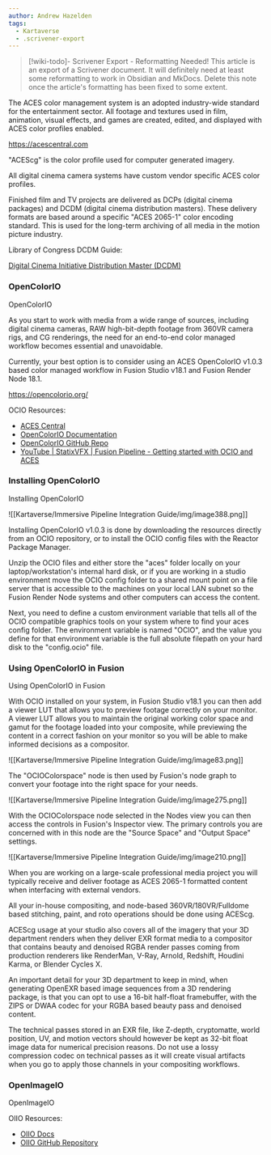 ```yaml
---
author: Andrew Hazelden
tags:
  - Kartaverse
  - .scrivener-export
---
```




> [!wiki-todo]- Scrivener Export - Reformatting Needed!
> This article is an export of a Scrivener document. It will definitely need at least some reformatting to work in Obsidian and MkDocs. Delete this note once the article's formatting  has been fixed to some extent.

The ACES color management system is an adopted industry-wide standard for the entertainment sector. All footage and textures used in film, animation, visual effects, and games are created, edited, and displayed with ACES color profiles enabled.

<https://acescentral.com>

"ACEScg" is the color profile used for computer generated imagery.

All digital cinema camera systems have custom vendor specific ACES color profiles.

Finished film and TV projects are delivered as DCPs (digital cinema packages) and DCDM (digital cinema distribution masters). These delivery formats are based around a specific "ACES 2065-1" color encoding standard. This is used for the long-term archiving of all media in the motion picture industry.

Library of Congress DCDM Guide:

[Digital Cinema Initiative Distribution Master (DCDM)](https://www.loc.gov/preservation/digital/formats/fdd/fdd000177.shtml)

### OpenColorIO

OpenColorIO

As you start to work with media from a wide range of sources, including digital cinema cameras, RAW high-bit-depth footage from 360VR camera rigs, and CG renderings, the need for an end-to-end color managed workflow becomes essential and unavoidable.

Currently, your best option is to consider using an ACES OpenColorIO v1.0.3 based color managed workflow in Fusion Studio v18.1 and Fusion Render Node 18.1.

<https://opencolorio.org/>

OCIO Resources:

-   [ACES Central](https://community.acescentral.com/)
-   [OpenColorIO Documentation](https://opencolorio.readthedocs.io/en/latest/)
-   [OpenColorIO GitHub Repo](https://github.com/AcademySoftwareFoundation/OpenColorIO)
-   [YouTube \| StatixVFX \| Fusion Pipeline - Getting started with OCIO and ACES](https://www.youtube.com/watch?v=Sfer5VZKe1U)

### Installing OpenColorIO

Installing OpenColorIO

![[Kartaverse/Immersive Pipeline Integration Guide/img/image388.png]]

Installing OpenColorIO v1.0.3 is done by downloading the resources directly from an OCIO repository, or to install the OCIO config files with the Reactor Package Manager.

Unzip the OCIO files and either store the "aces" folder locally on your laptop/workstation's internal hard disk, or if you are working in a studio environment move the OCIO config folder to a shared mount point on a file server that is accessible to the machines on your local LAN subnet so the Fusion Render Node systems and other computers can access the content.

Next, you need to define a custom environment variable that tells all of the OCIO compatible graphics tools on your system where to find your aces config folder. The environment variable is named "OCIO", and the value you define for that environment variable is the full absolute filepath on your hard disk to the "config.ocio" file.

### Using OpenColorIO in Fusion

Using OpenColorIO in Fusion

With OCIO installed on your system, in Fusion Studio v18.1 you can then add a viewer LUT that allows you to preview footage correctly on your monitor. A viewer LUT allows you to maintain the original working color space and gamut for the footage loaded into your composite, while previewing the content in a correct fashion on your monitor so you will be able to make informed decisions as a compositor.

![[Kartaverse/Immersive Pipeline Integration Guide/img/image83.png]]

The "OCIOColorspace" node is then used by Fusion's node graph to convert your footage into the right space for your needs.

![[Kartaverse/Immersive Pipeline Integration Guide/img/image275.png]]

With the OCIOColorspace node selected in the Nodes view you can then access the controls in Fusion's Inspector view. The primary controls you are concerned with in this node are the "Source Space" and "Output Space" settings.

![[Kartaverse/Immersive Pipeline Integration Guide/img/image210.png]]

When you are working on a large-scale professional media project you will typically receive and deliver footage as ACES 2065-1 formatted content when interfacing with external vendors.

All your in-house compositing, and node-based 360VR/180VR/Fulldome based stitching, paint, and roto operations should be done using ACEScg.

ACEScg usage at your studio also covers all of the imagery that your 3D department renders when they deliver EXR format media to a compositor that contains beauty and denoised RGBA render passes coming from production renderers like RenderMan, V-Ray, Arnold, Redshift, Houdini Karma, or Blender Cycles X.

An important detail for your 3D department to keep in mind, when generating OpenEXR based image sequences from a 3D rendering package, is that you can opt to use a 16-bit half-float framebuffer, with the ZIPS or DWAA codec for your RGBA based beauty pass and denoised content.

The technical passes stored in an EXR file, like Z-depth, cryptomatte, world position, UV, and motion vectors should however be kept as 32-bit float image data for numerical precision reasons. Do not use a lossy compression codec on technical passes as it will create visual artifacts when you go to apply those channels in your compositing workflows.

### OpenImageIO

OpenImageIO

OIIO Resources:

-   [OIIO Docs](https://openimageio.readthedocs.io/en/v2.4.5.0/)
-   [OIIO GitHub Repository](https://github.com/OpenImageIO/oiio)